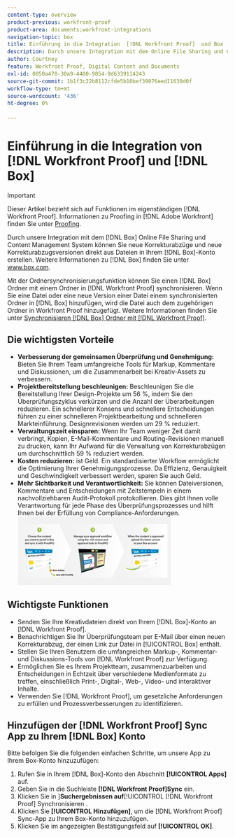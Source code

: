 ```yaml
---
content-type: overview
product-previous: workfront-proof
product-area: documents;workfront-integrations
navigation-topic: box
title: Einführung in die Integration  [!DNL Workfront Proof]  und Box
description: Durch unsere Integration mit dem Online File Sharing und Content Management System von Box können Sie neue Korrekturabzüge und neue Korrekturabzugsversionen direkt aus Dateien in Ihrem Box-Konto erstellen. Weitere Informationen zu Box finden Sie unter www.box.com.
author: Courtney
feature: Workfront Proof, Digital Content and Documents
exl-id: 0050a478-30a9-4400-9854-9d6339114243
source-git-commit: 1b1f3c22b8112cfde5b10bef39076eed11630d0f
workflow-type: tm+mt
source-wordcount: '436'
ht-degree: 0%

---
```


# Einführung in die Integration von [!DNL Workfront Proof] und [!DNL Box]

>[!IMPORTANT]
>
>Dieser Artikel bezieht sich auf Funktionen im eigenständigen [!DNL Workfront Proof]. Informationen zu Proofing in [!DNL Adobe Workfront] finden Sie unter [Proofing](../../../review-and-approve-work/proofing/proofing.md).

Durch unsere Integration mit dem [!DNL Box] Online File Sharing und Content Management System können Sie neue Korrekturabzüge und neue Korrekturabzugsversionen direkt aus Dateien in Ihrem [!DNL Box]-Konto erstellen. Weitere Informationen zu [!DNL Box] finden Sie unter www.box.com.

Mit der Ordnersynchronisierungsfunktion können Sie einen [!DNL Box] Ordner mit einem Ordner in [!DNL Workfront Proof] synchronisieren. Wenn Sie eine Datei oder eine neue Version einer Datei einem synchronisierten Ordner in [!DNL Box] hinzufügen, wird die Datei auch dem zugehörigen Ordner in Workfront Proof hinzugefügt. Weitere Informationen finden Sie unter [Synchronisieren [!DNL Box] Ordner mit [!DNL Workfront Proof]](../../../workfront-proof/wp-integrations/box/sycn-box-folder.md).

## Die wichtigsten Vorteile

* **Verbesserung der gemeinsamen Überprüfung und Genehmigung:** Bieten Sie Ihrem Team umfangreiche Tools für Markup, Kommentare und Diskussionen, um die Zusammenarbeit bei Kreativ-Assets zu verbessern.
* **Projektbereitstellung beschleunigen:** Beschleunigen Sie die Bereitstellung Ihrer Design-Projekte um 56 %, indem Sie den Überprüfungszyklus verkürzen und die Anzahl der Überarbeitungen reduzieren. Ein schnellerer Konsens und schnellere Entscheidungen führen zu einer schnelleren Projektbearbeitung und schnelleren Markteinführung. Designrevisionen werden um 29 % reduziert.
* **Verwaltungszeit einsparen:** Wenn Ihr Team weniger Zeit damit verbringt, Kopien, E-Mail-Kommentare und Routing-Revisionen manuell zu drucken, kann Ihr Aufwand für die Verwaltung von Korrekturabzügen um durchschnittlich 59 % reduziert werden.
* **Kosten reduzieren:** ist Geld. Ein standardisierter Workflow ermöglicht die Optimierung Ihrer Genehmigungsprozesse. Da Effizienz, Genauigkeit und Geschwindigkeit verbessert werden, sparen Sie auch Geld.
* **Mehr Sichtbarkeit und Verantwortlichkeit:** Sie können Dateiversionen, Kommentare und Entscheidungen mit Zeitstempeln in einem nachvollziehbaren Audit-Protokoll protokollieren. Dies gibt Ihnen volle Verantwortung für jede Phase des Überprüfungsprozesses und hilft Ihnen bei der Erfüllung von Compliance-Anforderungen.\
   ![Box_and_ProofHQ_integration.jpg](assets/box-and-proofhq-integration-350x157.jpg)

## Wichtigste Funktionen

* Senden Sie Ihre Kreativdateien direkt von Ihrem [!DNL Box]-Konto an [!DNL Workfront Proof].
* Benachrichtigen Sie Ihr Überprüfungsteam per E-Mail über einen neuen Korrekturabzug, der einen Link zur Datei in [!UICONTROL Box] enthält.
* Stellen Sie Ihren Benutzern die umfangreichen Markup-, Kommentar- und Diskussions-Tools von [!DNL Workfront Proof] zur Verfügung.
* Ermöglichen Sie es Ihrem Projektteam, zusammenzuarbeiten und Entscheidungen in Echtzeit über verschiedene Medienformate zu treffen, einschließlich Print-, Digital-, Web-, Video- und interaktiver Inhalte.
* Verwenden Sie [!DNL Workfront Proof], um gesetzliche Anforderungen zu erfüllen und Prozessverbesserungen zu identifizieren.

## Hinzufügen der [!DNL Workfront Proof] Sync App zu Ihrem [!DNL Box] Konto

Bitte befolgen Sie die folgenden einfachen Schritte, um unsere App zu Ihrem Box-Konto hinzuzufügen:

1. Rufen Sie in Ihrem [!DNL Box]-Konto den Abschnitt **[!UICONTROL Apps]** auf.
1. Geben Sie in die Suchleiste **[!DNL Workfront Proof]Sync** ein.
1. Klicken Sie in ]**Suchergebnissen auf**[!UICONTROL [!DNL Workfront Proof] Synchronisieren .
1. Klicken Sie **[!UICONTROL Hinzufügen]**, um die [!DNL Workfront Proof] Sync-App zu Ihrem Box-Konto hinzuzufügen.
1. Klicken Sie im angezeigten Bestätigungsfeld auf **[!UICONTROL OK]**.


